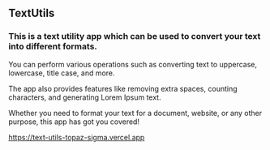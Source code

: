 ## TextUtils

### This is a text utility app which can be used to convert your text into different formats.

You can perform various operations such as converting text to uppercase, lowercase, title case, and more.

The app also provides features like removing extra spaces, counting characters, and generating Lorem Ipsum text.

Whether you need to format your text for a document, website, or any other purpose, this app has got you covered!

https://text-utils-topaz-sigma.vercel.app